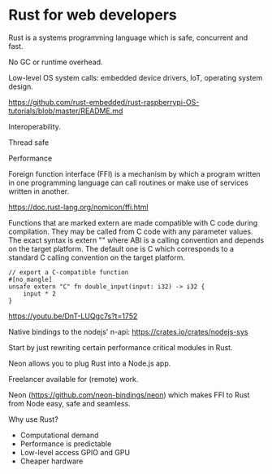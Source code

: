 # Rust for web developers

Rust is a systems programming language which is safe, concurrent and fast.

No GC or runtime overhead.

Low-level OS system calls: embedded device drivers, IoT, operating system design.

https://github.com/rust-embedded/rust-raspberrypi-OS-tutorials/blob/master/README.md

Interoperability.

Thread safe

Performance

Foreign function interface (FFI) is a mechanism by which a program written in one programming language can call routines or make use of services written in another.

https://doc.rust-lang.org/nomicon/ffi.html

Functions that are marked extern are made compatible with C code during compilation. They may be called from C code with any parameter values. The exact syntax is extern "<ABI>" where ABI is a calling convention and depends on the target platform. The default one is C which corresponds to a standard C calling convention on the target platform.

```
// export a C-compatible function
#[no_mangle]
unsafe extern "C" fn double_input(input: i32) -> i32 {
    input * 2
}
```

https://youtu.be/DnT-LUQgc7s?t=1752

Native bindings to the nodejs' n-api: https://crates.io/crates/nodejs-sys

Start by just rewriting certain performance critical modules in Rust.

Neon allows you to plug Rust into a Node.js app.

Freelancer available for (remote) work.

Neon (https://github.com/neon-bindings/neon) which makes FFI to Rust from Node easy, safe and seamless.

Why use Rust?

* Computational demand
* Performance is predictable
* Low-level access GPIO and GPU
* Cheaper hardware
